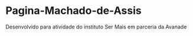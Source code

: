# Pagina-Machado-de-Assis

Desenvolvido para atividade do instituto Ser Mais em parceria da Avanade
